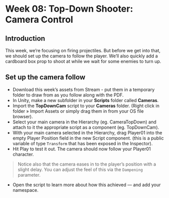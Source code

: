 # Week 08: Top-Down Shooter: Camera Control

## Introduction

This week, we’re focusing on firing projectiles. But before we get into that, we should set up the camera to follow the player. We’ll also quickly add a cardboard box prop to shoot at while we wait for some enemies to turn up.

## Set up the camera follow

- Download this week’s assets from Stream - put them in a temporary folder to draw from as
you follow along with the PDF.
- In Unity, make a new subfolder in your **Scripts** folder called **Cameras**.
- Import the **TopDownCam** script to your **Cameras** folder.
(Right click in folder » Import Assets or simply drag them in from your OS file browser).
- Select your main camera in the Hierarchy (eg. CameraTopDown) and attach to it the
appropriate script as a component (eg. TopDownCam).
- With your main camera selected in the Hierarchy, drag Player01 into the empty Player
Position field in the new Script component. (this is a public variable of type `Transform` that
has been exposed in the Inspector).
- Hit Play to test it out. The camera should now follow your Player01 character.

> Notice also that the camera eases in to the player’s position with a slight delay. You can adjust the feel of this via the `Dampening` parameter.

- Open the script to learn more about how this achieved — and add your namespace.
